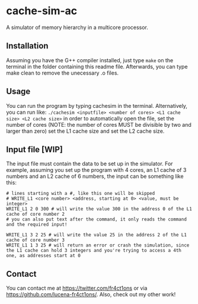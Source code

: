 # cache-sim-ac
A simulator of memory hierarchy in a multicore processor.

## Installation
Assuming you have the G++ compiler installed, just type `make` on the terminal in the folder containing this readme file. Afterwards, you can type make clean to remove the unecessary .o files.

## Usage
You can run the program by typing cachesim in the terminal. Alternatively, you can run like:
`./cachesim <inputfile> <number of cores> <L1 cache size> <L2 cache size>`
in order to automatically open the file, set the number of cores (NOTE: the number of cores MUST be divisible by two and larger than zero) set the L1 cache size and set the L2 cache size.

## Input file [WIP]

The input file must contain the data to be set up in the simulator. For example, assuming you set up the program with 4 cores, an L1 cache of 3 numbers and an L2 cache of 6 numbers, the input can be something like this:
```
# lines starting with a #, like this one will be skipped
# WRITE_L1 <core number> <address, starting at 0> <value, must be integer>
WRITE_L1 2 0 300 # will write the value 300 in the address 0 of the L1 cache of core number 2
# you can also put text after the command, it only reads the command and the required input!

WRITE_L1 3 2 25 # will write the value 25 in the address 2 of the L1 cache of core number 3
WRITE_L1 1 3 25 # will return an error or crash the simulation, since the L1 cache can hold 3 integers and you're trying to access a 4th one, as addresses start at 0
```

## Contact

You can contact me at https://twitter.com/fr4ct1ons or via https://github.com/lucena-fr4ct1ons/. Also, check out my other work!
